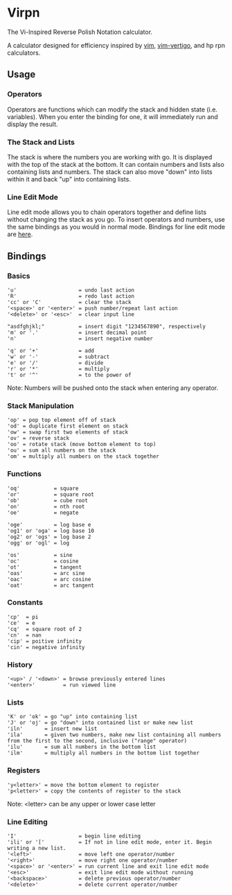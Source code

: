 # Virpn

The Vi-Inspired Reverse Polish Notation calculator.

A calculator designed for efficiency inspired by [vim](https://www.vim.org/), [vim-vertigo](https://github.com/prendradjaja/vim-vertigo), and hp rpn calculators.

## Usage

### Operators

Operators are functions which can modify the stack and hidden state (i.e. variables). When you enter the binding for one, it will immediately run and display the result.

### The Stack and Lists

The stack is where the numbers you are working with go. It is displayed with the top of the stack at the bottom. It can contain numbers and lists also containing lists and numbers. The stack can also move "down" into lists within it and back "up" into containing lists.

### Line Edit Mode

Line edit mode allows you to chain operators together and define lists without changing the stack as you go. To insert operators and numbers, use the same bindings as you would in normal mode. Bindings for line edit mode are [here](#line-editing).

## Bindings

### Basics

    'u'                    = undo last action
    'R'                    = redo last action
    'cc' or 'C'            = clear the stack
    '<space>' or '<enter>' = push number/repeat last action
    '<delete>' or '<esc>'  = clear input line

    "asdfghjkl;"           = insert digit "1234567890", respectively
    'm' or '.'             = insert decimal point
    'n'                    = insert negative number

    'q' or '+'             = add
    'w' or '-'             = subtract
    'e' or '/'             = divide
    'r' or '*'             = multiply
    't' or '^'             = to the power of

Note: Numbers will be pushed onto the stack when entering any operator.

### Stack Manipulation

    'op' = pop top element off of stack
    'od' = duplicate first element on stack
    'ow' = swap first two elements of stack
    'ov' = reverse stack
    'oo' = rotate stack (move bottom element to top)
    'ou' = sum all numbers on the stack
    'om' = multiply all numbers on the stack together


### Functions

    'oq'           = square
    'or'           = square root
    'ob'           = cube root
    'on'           = nth root
    'oe'           = negate

    'oge'          = log base e
    'og1' or 'oga' = log base 10
    'og2' or 'ogs' = log base 2
    'ogg' or 'ogl' = log

    'os'           = sine
    'oc'           = cosine
    'ot'           = tangent
    'oas'          = arc sine
    'oac'          = arc cosine
    'oat'          = arc tangent


### Constants

    'cp'  = pi
    'ce'  = e
    'cq'  = square root of 2
    'cn'  = nan
    'cip' = poitive infinity
    'cin' = negative infinity


### History
    '<up>' / '<down>' = browse previously entered lines
    '<enter>'         = run viewed line


### Lists

    'K' or 'ok' = go "up" into containing list
    'J' or 'oj' = go "down" into contained list or make new list
    'iln'       = insert new list
    'ila'       = given two numbers, make new list containing all numbers from the first to the second, inclusive ("range" operator)
    'ilu'       = sum all numbers in the bottom list
    'ilm'       = multiply all numbers in the bottom list together


### Registers

    'y<letter>' = move the bottom element to register
    'p<letter>' = copy the contents of register to the stack

Note: \<letter\> can be any upper or lower case letter


### Line Editing

    'I'                    = begin line editing
    'ili' or '['           = If not in line edit mode, enter it. Begin writing a new list.
    '<left>'               = move left one operator/number
    '<right>'              = move right one operator/number
    '<space>' or '<enter>' = run current line and exit line edit mode
    '<esc>'                = exit line edit mode without running
    '<backspace>'          = delete previous operator/number
    '<delete>'             = delete current operator/number

